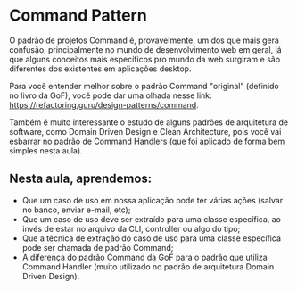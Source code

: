 # Command Pattern

O padrão de projetos Command é, provavelmente, um dos que mais gera confusão, principalmente no mundo de desenvolvimento web em geral, já que alguns conceitos mais específicos pro mundo da web surgiram e são diferentes dos existentes em aplicações desktop.

Para você entender melhor sobre o padrão Command "original" (definido no livro da GoF), você pode dar uma olhada nesse link: https://refactoring.guru/design-patterns/command.

Também é muito interessante o estudo de alguns padrões de arquitetura de software, como Domain Driven Design e Clean Architecture, pois você vai esbarrar no padrão de Command Handlers (que foi aplicado de forma bem simples nesta aula).

## Nesta aula, aprendemos:

- Que um caso de uso em nossa aplicação pode ter várias ações (salvar no banco, enviar e-mail, etc);
- Que um caso de uso deve ser extraído para uma classe específica, ao invés de estar no arquivo da CLI, controller ou algo do tipo;
- Que a técnica de extração do caso de uso para uma classe específica pode ser chamada de padrão Command;
- A diferença do padrão Command da GoF para o padrão que utiliza Command Handler (muito utilizado no padrão de arquitetura Domain Driven Design).